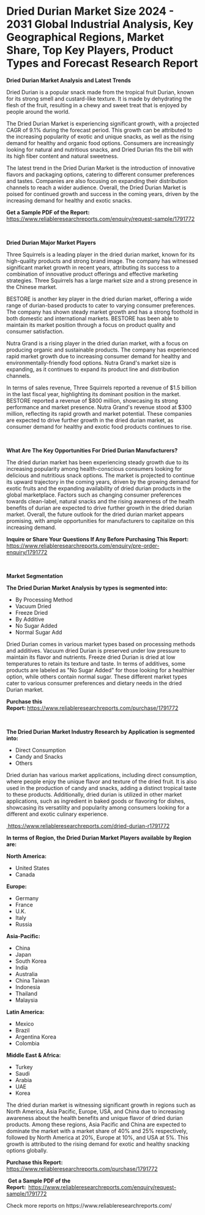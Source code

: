 <p><h1>Dried Durian Market Size 2024 - 2031 Global Industrial Analysis, Key Geographical Regions, Market Share, Top Key Players, Product Types and Forecast Research Report</h1></p><p><strong>Dried Durian Market Analysis and Latest Trends</strong></p>
<p><p>Dried Durian is a popular snack made from the tropical fruit Durian, known for its strong smell and custard-like texture. It is made by dehydrating the flesh of the fruit, resulting in a chewy and sweet treat that is enjoyed by people around the world.</p><p>The Dried Durian Market is experiencing significant growth, with a projected CAGR of 9.1% during the forecast period. This growth can be attributed to the increasing popularity of exotic and unique snacks, as well as the rising demand for healthy and organic food options. Consumers are increasingly looking for natural and nutritious snacks, and Dried Durian fits the bill with its high fiber content and natural sweetness.</p><p>The latest trend in the Dried Durian Market is the introduction of innovative flavors and packaging options, catering to different consumer preferences and tastes. Companies are also focusing on expanding their distribution channels to reach a wider audience. Overall, the Dried Durian Market is poised for continued growth and success in the coming years, driven by the increasing demand for healthy and exotic snacks.</p></p>
<p><strong>Get a Sample PDF of the Report:&nbsp;</strong> <a href="https://www.reliableresearchreports.com/enquiry/request-sample/1791772">https://www.reliableresearchreports.com/enquiry/request-sample/1791772</a></p>
<p>&nbsp;</p>
<p><strong>Dried Durian Major Market Players</strong></p>
<p><p>Three Squirrels is a leading player in the dried durian market, known for its high-quality products and strong brand image. The company has witnessed significant market growth in recent years, attributing its success to a combination of innovative product offerings and effective marketing strategies. Three Squirrels has a large market size and a strong presence in the Chinese market.</p><p>BESTORE is another key player in the dried durian market, offering a wide range of durian-based products to cater to varying consumer preferences. The company has shown steady market growth and has a strong foothold in both domestic and international markets. BESTORE has been able to maintain its market position through a focus on product quality and consumer satisfaction.</p><p>Nutra Grand is a rising player in the dried durian market, with a focus on producing organic and sustainable products. The company has experienced rapid market growth due to increasing consumer demand for healthy and environmentally-friendly food options. Nutra Grand's market size is expanding, as it continues to expand its product line and distribution channels.</p><p>In terms of sales revenue, Three Squirrels reported a revenue of $1.5 billion in the last fiscal year, highlighting its dominant position in the market. BESTORE reported a revenue of $800 million, showcasing its strong performance and market presence. Nutra Grand's revenue stood at $300 million, reflecting its rapid growth and market potential. These companies are expected to drive further growth in the dried durian market, as consumer demand for healthy and exotic food products continues to rise.</p></p>
<p>&nbsp;</p>
<p><strong>What Are The Key Opportunities For Dried Durian Manufacturers?</strong></p>
<p><p>The dried durian market has been experiencing steady growth due to its increasing popularity among health-conscious consumers looking for delicious and nutritious snack options. The market is projected to continue its upward trajectory in the coming years, driven by the growing demand for exotic fruits and the expanding availability of dried durian products in the global marketplace. Factors such as changing consumer preferences towards clean-label, natural snacks and the rising awareness of the health benefits of durian are expected to drive further growth in the dried durian market. Overall, the future outlook for the dried durian market appears promising, with ample opportunities for manufacturers to capitalize on this increasing demand.</p></p>
<p><strong>Inquire or Share Your Questions If Any Before Purchasing This Report:</strong> <a href="https://www.reliableresearchreports.com/enquiry/pre-order-enquiry/1791772">https://www.reliableresearchreports.com/enquiry/pre-order-enquiry/1791772</a></p>
<p>&nbsp;</p>
<p><strong>Market Segmentation</strong></p>
<p><strong>The Dried Durian Market Analysis by types is segmented into:</strong></p>
<p><ul><li>By Processing Method</li><li>Vacuum Dried</li><li>Freeze Dried</li><li>By Additive</li><li>No Sugar Added</li><li>Normal Sugar Add</li></ul></p>
<p><p>Dried Durian comes in various market types based on processing methods and additives. Vacuum dried Durian is preserved under low pressure to maintain its flavor and nutrients. Freeze dried Durian is dried at low temperatures to retain its texture and taste. In terms of additives, some products are labeled as "No Sugar Added" for those looking for a healthier option, while others contain normal sugar. These different market types cater to various consumer preferences and dietary needs in the dried Durian market.</p></p>
<p><strong>Purchase this Report:&nbsp;</strong><a href="https://www.reliableresearchreports.com/purchase/1791772">https://www.reliableresearchreports.com/purchase/1791772</a></p>
<p>&nbsp;</p>
<p><strong>The Dried Durian Market Industry Research by Application is segmented into:</strong></p>
<p><ul><li>Direct Consumption</li><li>Candy and Snacks</li><li>Others</li></ul></p>
<p><p>Dried durian has various market applications, including direct consumption, where people enjoy the unique flavor and texture of the dried fruit. It is also used in the production of candy and snacks, adding a distinct tropical taste to these products. Additionally, dried durian is utilized in other market applications, such as ingredient in baked goods or flavoring for dishes, showcasing its versatility and popularity among consumers looking for a different and exotic culinary experience.</p></p>
<p><a href="https://www.reliableresearchreports.com/dried-durian-r1791772">&nbsp;https://www.reliableresearchreports.com/dried-durian-r1791772</a></p>
<p><strong>In terms of Region, the Dried Durian Market Players available by Region are:</strong></p>
<p>
    <p> <strong> North America: </strong>
        <ul>
            <li>United States</li>
            <li>Canada</li>
        </ul>
        </p> 
    <p> <strong> Europe: </strong>
        <ul>
            <li>Germany</li>
            <li>France</li>
            <li>U.K.</li>
            <li>Italy</li>
            <li>Russia</li>
        </ul>
        </p> 
    <p> <strong> Asia-Pacific: </strong>
        <ul>
            <li>China</li>
            <li>Japan</li>
            <li>South Korea</li>
            <li>India</li>
            <li>Australia</li>
            <li>China Taiwan</li>
            <li>Indonesia</li>
            <li>Thailand</li>
            <li>Malaysia</li>
        </ul>
        </p> 
    <p> <strong> Latin America: </strong>
        <ul>
            <li>Mexico</li>
            <li>Brazil</li>
            <li>Argentina Korea</li>
            <li>Colombia</li>
        </ul>
        </p> 
    <p> <strong> Middle East & Africa: </strong>
        <ul>
            <li>Turkey</li>
            <li>Saudi</li>
            <li>Arabia</li>
            <li>UAE</li>
            <li>Korea</li>
        </ul>
    </p>
    </p>
<p><p>The dried durian market is witnessing significant growth in regions such as North America, Asia Pacific, Europe, USA, and China due to increasing awareness about the health benefits and unique flavor of dried durian products. Among these regions, Asia Pacific and China are expected to dominate the market with a market share of 40% and 25% respectively, followed by North America at 20%, Europe at 10%, and USA at 5%. This growth is attributed to the rising demand for exotic and healthy snacking options globally.</p></p>
<p><strong>Purchase this Report: </strong><a href="https://www.reliableresearchreports.com/purchase/1791772">https://www.reliableresearchreports.com/purchase/1791772</a></p>
<p>&nbsp;<strong>Get a Sample PDF of the Report:&nbsp;&nbsp;</strong><a href="https://www.reliableresearchreports.com/enquiry/request-sample/1791772">https://www.reliableresearchreports.com/enquiry/request-sample/1791772</a></p>
<p><strong></strong></p>
<p>Check more reports on https://www.reliableresearchreports.com/</p>